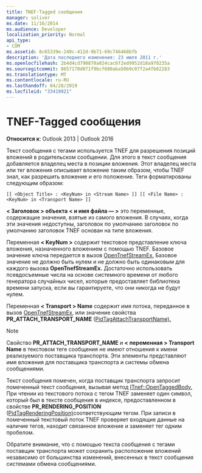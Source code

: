 ```yaml
---
title: TNEF-Tagged сообщения
manager: soliver
ms.date: 11/16/2014
ms.audience: Developer
localization_priority: Normal
api_type:
- COM
ms.assetid: 8c65339e-240c-412d-9b71-69c746468bfb
description: 'Дата последнего изменения: 23 июля 2011 г.'
ms.openlocfilehash: 2b4d4cd790870a024cac6f2ed9952d18a970235a
ms.sourcegitcommit: 8657170d071f9bcf680aba50b9c07f2a4fb82283
ms.translationtype: MT
ms.contentlocale: ru-RU
ms.lasthandoff: 04/28/2019
ms.locfileid: "33419921"
---
```

# <a name="tnef-tagged-message-text"></a>TNEF-Tagged сообщения

  
  
**Относится к**: Outlook 2013 | Outlook 2016 
  
Текст сообщения с тегами используется TNEF для разрешения позиций вложений в родительском сообщении. Для этого в текст сообщения добавляется владелец места в позиции вложения. Этот владелец места или тег вложения описывает вложение таким образом, чтобы TNEF знал, как разрешить вложение и его положение. Теги форматированы следующим образом:
  
 `[[ <Object Title> : <KeyNum> in <Stream Name> ]] [[ <File Name> : <KeyNum> in <Transport Name> ]]`
  
 **\< Заголовок \> объекта** **\< и имя файла — \>** это переменные, содержащие значения, взятые из самого вложения. В случаях, когда эти значения недоступны, заголовок по умолчанию заголовок по умолчанию заголовок TNEF основан на типе вложения. 
  
Переменная **\< KeyNum \>** содержит текстовое представление ключа вложения, назначенного вложением с помощью TNEF. Базовое значение ключа передается в вызов [OpenTnefStreamEx.](opentnefstreamex.md) Базовое значение не должно быть нулем и не должно быть одинаковым для каждого вызова **OpenTnefStreamEx.** Достаточно использовать псевдосъемные числа на основе системного времени от любого генератора случайных чисел, которые предоставляет библиотека времени запуска, если вы гарантируете, что они никогда не будут нулем.
  
Переменная **\< Transport \> Name** содержит имя потока, переданное в вызов [OpenTnefStreamEx,](opentnefstreamex.md) или значение свойства **PR_ATTACH_TRANSPORT_NAME** ([PidTagAttachTransportName).](pidtagattachtransportname-canonical-property.md)
  
> [!NOTE]
> Свойство **PR_ATTACH_TRANSPORT_NAME** и **\< переменная \> Transport Name** в текстовом теге сообщения не имеют отношения к имени реализуемого поставщика транспорта. Эти элементы представляют имя вложения для поставщика транспорта и системы обмена сообщениями. 
  
Текст сообщения помечен, когда поставщик транспорта запросит помеченный текст сообщения, вызывая метод [ITnef::OpenTaggedBody.](itnef-opentaggedbody.md) При чтении из текстового потока с тегом TNEF заменяет один символ, который был в тексте сообщения в индексе, предоставленном в свойстве **PR_RENDERING_POSITION** ([PidTagRenderingPosition)](pidtagrenderingposition-canonical-property.md)соответствующим тегом. При записи в помеченный текстовый поток TNEF проверяет входящие данные на наличие тегов, находит связанное вложение и заменяет тег одним пробелом.
  
Обратите внимание, что с помощью текста сообщения с тегами поставщик транспорта может сохранить расположение вложений независимо от большинства изменений, внесенных в текст сообщения системами обмена сообщениями.
  


